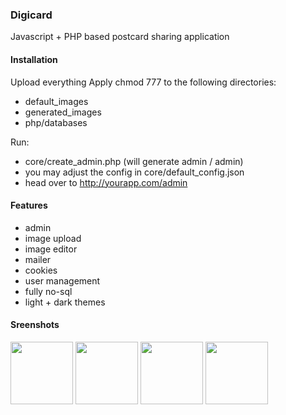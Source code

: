 ### Digicard 
Javascript + PHP based postcard sharing application

#### Installation

Upload everything
Apply chmod 777 to the following directories:
 - default_images
 - generated_images
 - php/databases

Run:
 - core/create_admin.php (will generate admin / admin)
 - you may adjust the config in core/default_config.json
 - head over to http://yourapp.com/admin

#### Features
 - admin
 - image upload
 - image editor
 - mailer
 - cookies
 - user management
 - fully no-sql
 - light + dark themes

#### Sreenshots
<img src="https://ibb.co/ZLY9Sr5" style=" width:100px ; height:100px " />
<img src="https://ibb.co/d7DKqFY" style=" width:100px ; height:100px " />
<img src="https://ibb.co/Lkvb3VV" style=" width:100px ; height:100px " />
<img src="https://ibb.co/92HGCyz" style=" width:100px ; height:100px " />